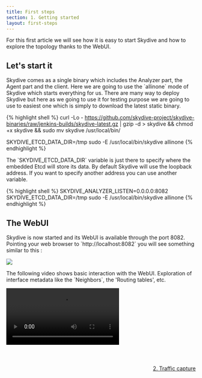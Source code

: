 ```yaml
---
title: First steps
section: 1. Getting started
layout: first-steps
---
```


<p>For this first article we will see how it is easy to start Skydive and how to explore the topology thanks to the WebUI.
<h2>Let's start it</h2>
<p>
  Skydive comes as a single binary which includes the Analyzer part, the Agent part and the client. Here we are going to use the `allinone` mode of Skydive which
  starts everything for us. There are many way to deploy Skydive but here as we going to use it for testing purpose we are going to use to easiest one which
  is simply to download the latest static binary.
</p>

{% highlight shell %}
curl -Lo - https://github.com/skydive-project/skydive-binaries/raw/jenkins-builds/skydive-latest.gz | gzip -d > skydive && chmod +x skydive && sudo mv skydive /usr/local/bin/

SKYDIVE_ETCD_DATA_DIR=/tmp sudo -E /usr/local/bin/skydive allinone
{% endhighlight %}

<p>
  The `SKYDIVE_ETCD_DATA_DIR` variable is just there to specify where the embedded Etcd will store its data. By default Skydive will use the loopback address.
  If you want to specify another address you can use another variable.
</p>

{% highlight shell %}
SKYDIVE_ANALYZER_LISTEN=0.0.0.0:8082 SKYDIVE_ETCD_DATA_DIR=/tmp sudo -E /usr/local/bin/skydive allinone
{% endhighlight %}

<h2>The WebUI</h2>
<p>
  Skydive is now started and its WebUI is available through the port 8082. Pointing your web browser to `http://localhost:8082` you will see something
  similar to this :
</p>

<p>
  <a href="/assets/images/first-steps/getting-started-1.png" data-lightbox="WebUI-1" data-title="Skydive WebUI">
    <img src="/assets/images/first-steps/getting-started-1.png"/>
  </a>
</p>

<p>
  The following video shows basic interaction with the WebUI. Exploration of interface metadata like the `Neighbors`, the 'Routing tables', etc.
</p>

<p>
  <video poster="" preload="" controls="" loop="" controlslist="nodownload" src="/assets/videos/first-steps/getting-started.webm"></video>
</p>

<div style="margin-top: 40px;">
  <p style="float:right">
    <a href="/tutorials/first-steps-2.html">2. Traffic capture <i class="fa fa-chevron-right" aria-hidden="true"></i></a>
  </p>
</div>
